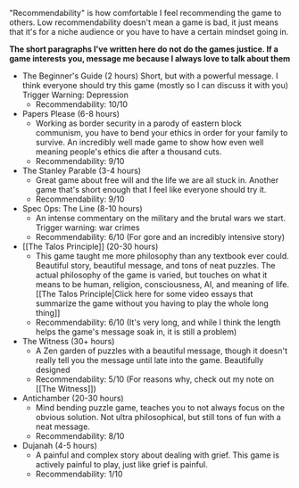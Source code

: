 "Recommendability" is how comfortable I feel recommending the game to others. Low recommendability doesn't mean a game is bad, it just means that it's for a niche audience or you have to have a certain mindset going in.

**The short paragraphs I've written here do not do the games justice. If a game interests you, message me because I always love to talk about them**

 - The Beginner's Guide (2 hours)
    Short, but with a powerful message. I think everyone should try this game (mostly so I can discuss it with you) Trigger Warning: Depression
   - Recommendability: 10/10
 - Papers Please (6-8 hours)
   - Working as border security in a parody of eastern block communism, you have to bend your ethics in order for your family to survive. An incredibly well made game to show how even well meaning people's ethics die after a thousand cuts.
   - Recommendability: 9/10
 - The Stanley Parable (3-4 hours)
   - Great game about free will and the life we are all stuck in. Another game that's short enough that I feel like everyone should try it.
   - Recommendability: 9/10
 - Spec Ops: The Line (8-10 hours)
   - An intense commentary on the military and the brutal wars we start. Trigger warning: war crimes
   - Recommendability: 6/10 (For gore and an incredibly intensive story)
 - [[The Talos Principle]] (20-30 hours)
   - This game taught me more philosophy than any textbook ever could. Beautiful story, beautiful message, and tons of neat puzzles. The actual philosophy of the game is varied, but touches on what it means to be human, religion, consciousness, AI, and meaning of life. [[The Talos Principle|Click here for some video essays that summarize the game without you having to play the whole long thing]]
   - Recommendability: 6/10 (It's very long, and while I think the length helps the game's message soak in, it is still a problem)
 - The Witness (30+ hours)
   - A Zen garden of puzzles with a beautiful message, though it doesn't really tell you the message until late into the game. Beautifully designed
   - Recommendability: 5/10 (For reasons why, check out my note on [[The Witness]])
 - Antichamber (20-30 hours)
   - Mind bending puzzle game, teaches you to not always focus on the obvious solution. Not ultra philosophical, but still tons of fun with a neat message.
   - Recommendability: 8/10
 - Dujanah (4-5 hours)
   - A painful and complex story about dealing with grief. This game is actively painful to play, just like grief is painful.
   - Recommendability: 1/10
